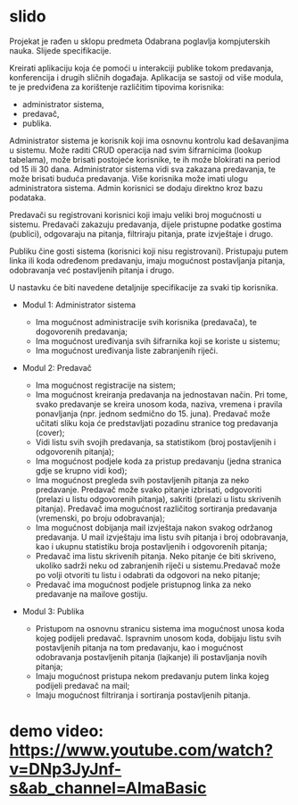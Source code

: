 # slido
Projekat je rađen u sklopu predmeta Odabrana poglavlja kompjuterskih nauka. Slijede specifikacije.

Kreirati aplikaciju koja će pomoći u interakciji publike tokom predavanja, konferencija i drugih sličnih događaja.
Aplikacija se sastoji od više modula, te je predviđena za korištenje različitim tipovima korisnika:
- administrator sistema,
- predavač,
- publika.

Administrator sistema je korisnik koji ima osnovnu kontrolu kad dešavanjima u sistemu. Može raditi CRUD operacija nad svim šifrarnicima (lookup tabelama), može brisati postojeće korisnike, te ih može blokirati na period od 15 ili 30 dana. Administrator sistema vidi sva zakazana predavanja, te može brisati buduća predavanja. Više korisnika može imati ulogu administratora sistema. Admin korisnici se dodaju direktno kroz bazu podataka.

Predavači su registrovani korisnici koji imaju veliki broj mogućnosti u sistemu. Predavači zakazuju predavanja, dijele pristupne podatke gostima (publici), odgovaraju na pitanja, filtriraju pitanja, prate izvještaje i drugo.

Publiku čine gosti sistema (korisnici koji nisu registrovani). Pristupaju putem linka ili koda određenom predavanju, imaju mogućnost postavljanja pitanja, odobravanja već postavljenih pitanja i drugo.

U nastavku će biti navedene detaljnije specifikacije za svaki tip korisnika.

* Modul 1: Administrator sistema
    - Ima mogućnost administracije svih korisnika (predavača), te dogovorenih predavanja;
    - Ima mogućnost uređivanja svih šifrarnika koji se koriste u sistemu;
    - Ima mogućnost uređivanja liste zabranjenih riječi.

* Modul 2: Predavač
    - Ima mogućnost registracije na sistem;
    - Ima mogućnost kreiranja predavanja na jednostavan način. Pri tome, svako predavanje se kreira unosom koda, naziva, vremena i pravila ponavljanja (npr. jednom sedmično do 15. juna). Predavač može učitati sliku koja će predstavljati pozadinu stranice tog predavanja (cover);
    - Vidi listu svih svojih predavanja, sa statistikom (broj postavljenih i odgovorenih pitanja);
    - Ima mogućnost podjele koda za pristup predavanju (jedna stranica gdje se krupno vidi kod);
    - Ima mogućnost pregleda svih postavljenih pitanja za neko predavanje. Predavač može svako pitanje izbrisati, odgovoriti (prelazi u listu odgovorenih pitanja), sakriti (prelazi u listu skrivenih pitanja). Predavač ima mogućnost različitog sortiranja predavanja (vremenski, po broju odobravanja);
    - Ima mogućnost dobijanja mail izvještaja nakon svakog održanog predavanja. U mail izvještaju ima listu svih pitanja i broj odobravanja, kao i ukupnu statistiku broja postavljenih i odgovorenih pitanja;
    - Predavač ima listu skrivenih pitanja. Neko pitanje će biti skriveno, ukoliko sadrži neku od zabranjenih riječi u sistemu.Predavač može po volji otvoriti tu listu i odabrati da odgovori na neko pitanje;
    - Predavač ima mogućnost podjele pristupnog linka za neko predavanje na mailove gostiju.

* Modul 3: Publika
    - Pristupom na osnovnu stranicu sistema ima mogućnost unosa koda kojeg podijeli predavač. Ispravnim unosom koda, dobijaju listu svih postavljenih pitanja na tom predavanju, kao i mogućnost odobravanja postavljenih pitanja (lajkanje) ili postavljanja novih pitanja;
    - Imaju mogućnost pristupa nekom predavanju putem linka kojeg podijeli predavač na mail;
    - Imaju mogućnost filtriranja i sortiranja postavljenih pitanja.

# demo video: https://www.youtube.com/watch?v=DNp3JyJnf-s&ab_channel=AlmaBasic